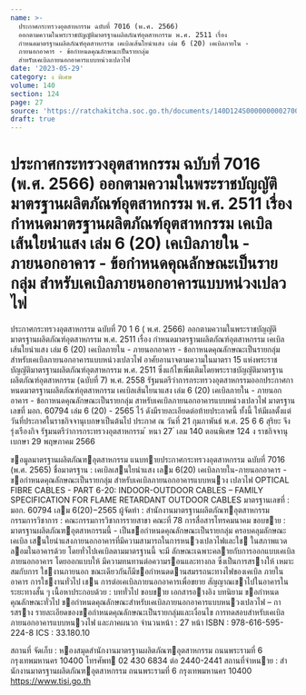 ```yaml
---
name: >-
  ประกาศกระทรวงอุตสาหกรรม ฉบับที่ 7016 (พ.ศ. 2566)
  ออกตามความในพระราชบัญญัติมาตรฐานผลิตภัณฑ์อุตสาหกรรม พ.ศ. 2511 เรื่อง
  กำหนดมาตรฐานผลิตภัณฑ์อุตสาหกรรม เคเบิลเส้นใยนำแสง เล่ม 6 (20) เคเบิลภายใน -
  ภายนอกอาคาร - ข้อกำหนดคุณลักษณะเป็นรายกลุ่ม
  สำหรับเคเบิลภายนอกอาคารแบบหน่วงเปลวไฟ
date: '2023-05-29'
category: ง พิเศษ
volume: 140
section: 124
page: 27
source: 'https://ratchakitcha.soc.go.th/documents/140D124S0000000002700.pdf'
draft: true
---
```


# ประกาศกระทรวงอุตสาหกรรม ฉบับที่ 7016 (พ.ศ. 2566) ออกตามความในพระราชบัญญัติมาตรฐานผลิตภัณฑ์อุตสาหกรรม พ.ศ. 2511 เรื่อง กำหนดมาตรฐานผลิตภัณฑ์อุตสาหกรรม เคเบิลเส้นใยนำแสง เล่ม 6 (20) เคเบิลภายใน - ภายนอกอาคาร - ข้อกำหนดคุณลักษณะเป็นรายกลุ่ม สำหรับเคเบิลภายนอกอาคารแบบหน่วงเปลวไฟ

ประกาศกระทรวงอุตสาหกรรม ฉบับที่ 70 1 6 ( พ.ศ. 2566) ออกตามความในพระราชบัญญัติมาตรฐานผลิตภัณฑ์อุตสาหกรรม พ.ศ. 2511 เรื่อง กำหนดมาตรฐานผลิตภัณฑ์อุตสาหกรรม เคเบิลเส้นใยนำแสง เล่ม 6 (20) เคเบิลภายใน - ภายนอกอาคาร - ข้อกาหนดคุณลักษณะเป็นรายกลุ่ม สำหรับเคเบิลภายนอกอาคารแบบหน่วงเปลวไฟ อาศัยอานาจตามความในมาตรา 15 แห่งพระราชบัญญัติมาตรฐานผลิตภัณฑ์อุตสาหกรรม พ.ศ. 2511 ซึ่งแก้ไขเพิ่มเติมโดยพระราชบัญญัติมาตรฐานผลิตภัณฑ์อุตสาหกรรม (ฉบับที่ 7) พ.ศ. 2558 รัฐมนตรีว่าการกระทรวงอุตสาหกรรมออกประกาศกาหนดมาตรฐานผลิตภัณฑ์อุตสาหกรรม เคเบิลเส้นใยนาแสง เล่ม 6 (20) เคเบิลภายใน - ภายนอกอาคาร - ข้อกาหนดคุณลักษณะเป็นรายกลุ่ม สาหรับเคเบิลภายนอกอาคารแบบหน่วงเปลวไฟ มาตรฐานเลขที่ มอก. 60794 เล่ม 6 (20) - 2565 ไว้ ดังมีรายละเอียดต่อท้ายประกาศนี้ ทั้งนี้ ให้มีผลตั้งแต่วันที่ประกาศในราชกิจจานุเบกษาเป็นต้นไป ประกาศ ณ วันที่ 21 กุมภาพันธ์ พ.ศ. 25 6 6 สุริยะ จึงรุ่งเรืองกิจ รัฐมนตรีว่าการกระทรวงอุตสาหกรรม ้ หนา 27 ่ เลม 140 ตอนพิเศษ 124 ง ราชกิจจานุเบกษา 29 พฤษภาคม 2566

ขอมูลมาตรฐานผลิตภัณฑอุตสาหกรรม แนบทายประกาศกระทรวงอุตสาหกรรม ฉบับที่ 7016 (พ.ศ. 2565) ชื่อมาตรฐาน : เคเบิลเสนใยนําแสง เลม 6(20) เคเบิลภายใน-ภายนอกอาคาร - ขอกําหนดคุณลักษณะเป็นรายกลุ่ม สําหรับเคเบิลภายนอกอาคารแบบหนวง เปลวไฟ OPTICAL FIBRE CABLES - PART 6-20: INDOOR-OUTDOOR CABLES – FAMILY SPECIFICATION FOR FLAME RETARDANT OUTDOOR CABLES มาตรฐานเลขที่ : มอก. 60794 เลม 6(20)−2565 ผู้จัดทํา : สํานักงานมาตรฐานผลิตภัณฑอุตสาหกรรม กรรมการวิชาการ : คณะกรรมการวิชาการรายสาขา คณะที่ 78 การสื่อสารโทรคมนาคม ขอบขาย : มาตรฐานผลิตภัณฑอุตสาหกรรมนี้ - เป็นขอกําหนดคุณลักษณะเป็นรายกลุ่ม ครอบคลุมลักษณะเคเบิล เสนใยนําแสงภายนอกอาคารที่มีความสามารถในการหนวงเปลวไฟและใช ในสภาพแวดลอมในอาคารด้วย โดยทั่วไปเคเบิลตามมาตรฐานนี้ จะมี ลักษณะเฉพาะคลายกับการออกแบบเคเบิลภายนอกอาคาร โดยออกแบบให้ มีความทนทานต่อความรอนและทางกล ซึ่งเป็นการสรางให้ เหมาะสมกับการ ใชงานภายนอก ขณะเดียวกันก็มีขอกําหนดดานสมรรถนะทางไฟของเคเบิล ภายในอาคาร การใชงานทั่วไป เชน การต่อเคเบิลภายนอกอาคารเพื่อขยาย สัญญาณเขาไปในอาคารในระยะทางสั้น ๆ เนื้อหาประกอบด้วย : บททั่วไป ขอบขาย เอกสารอางอิง บทนิยาม ขอกําหนดคุณลักษณะทั่วไป ขอกําหนดคุณลักษณะสําหรับเคเบิลภายนอกอาคารแบบหนวงเปลวไฟ – การสราง รายละเอียดของขอกําหนดคุณลักษณะเป็นรายกลุ่มและเงื่อนไข การทดสอบสําหรับเคเบิลภายนอกอาคารแบบหนวงไฟ และภาคผนวก จํานวนหน้า : 27 หน้า ISBN : 978-616-595-224-8 ICS : 33.180.10

สถานที่ จัดเก็บ : หองสมุดสํานักงานมาตรฐานผลิตภัณฑอุตสาหกรรม ถนนพระรามที่ 6 กรุงเทพมหานคร 10400 โทรศัพท 02 430 6834 ต่อ 2440-2441 สถานที่จําหนาย : สํานักงานมาตรฐานผลิตภัณฑอุตสาหกรรม ถนนพระรามที่ 6 กรุงเทพมหานคร 10400 https://www.tisi.go.th
